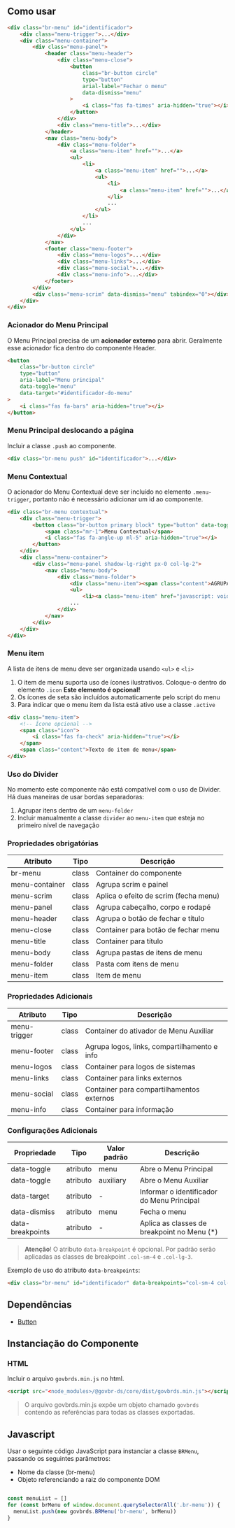 [version]: # (1.3.0)

## Como usar

```html
<div class="br-menu" id="identificador">
    <div class="menu-trigger">...</div>
    <div class="menu-container">
        <div class="menu-panel">
            <header class="menu-header">
                <div class="menu-close">
                    <button
                        class="br-button circle"
                        type="button"
                        arial-label="Fechar o menu"
                        data-dismiss="menu"
                    >
                        <i class="fas fa-times" aria-hidden="true"></i>
                    </button>
                </div>
                <div class="menu-title">...</div>
            </header>
            <nav class="menu-body">
                <div class="menu-folder">
                    <a class="menu-item" href="">...</a>
                    <ul>
                        <li>
                            <a class="menu-item" href="">...</a>
                            <ul>
                                <li>
                                    <a class="menu-item" href="">...</a>
                                </li>
                                ...
                            </ul>
                        </li>
                        ...
                    </ul>
                </div>
            </nav>
            <footer class="menu-footer">
                <div class="menu-logos">...</div>
                <div class="menu-links">...</div>
                <div class="menu-social">...</div>
                <div class="menu-info">...</div>
            </footer>
        </div>
        <div class="menu-scrim" data-dismiss="menu" tabindex="0"></div>
    </div>
</div>
```

### Acionador do Menu Principal

O Menu Principal precisa de um **acionador externo** para abrir. Geralmente esse acionador fica dentro do componente Header.

```html
<button
    class="br-button circle"
    type="button"
    aria-label="Menu principal"
    data-toggle="menu"
    data-target="#identificador-do-menu"
>
    <i class="fas fa-bars" aria-hidden="true"></i>
</button>
```

### Menu Principal deslocando a página

Incluir a classe `.push` ao componente.

```html
<div class="br-menu push" id="identificador">...</div>
```

### Menu Contextual

O acionador do Menu Contextual deve ser incluído no elemento `.menu-trigger`, portanto não é necessário adicionar um id ao componente.

```html
<div class="br-menu contextual">
    <div class="menu-trigger">
        <button class="br-button primary block" type="button" data-toggle="contextual">
            <span class="mr-1">Menu Contextual</span>
            <i class="fas fa-angle-up ml-5" aria-hidden="true"></i>
        </button>
    </div>
    <div class="menu-container">
        <div class="menu-panel shadow-lg-right px-0 col-lg-2">
            <nav class="menu-body">
                <div class="menu-folder">
                    <div class="menu-item"><span class="content">AGRUPAMENTO 1</span></div>
                    <ul>
                        <li><a class="menu-item" href="javascript: void(0)"><span class="content">Item do menu 1</span></a></li>
                    ...
                </div>
            </nav>
        </div>
    </div>
</div>        
```

### Menu item

A lista de itens de menu deve ser organizada usando `<ul>` e `<li>`

1.  O item de menu suporta uso de ícones ilustrativos. Coloque-o dentro do elemento `.icon` **Este elemento é opcional!**
2.  Os ícones de seta são incluídos automaticamente pelo script do menu
3.  Para indicar que o menu item da lista está ativo use a classe `.active`

```html
<div class="menu-item">
    <!-- Ícone opcional -->
    <span class="icon">
        <i class="fas fa-check" aria-hidden="true"></i>
    </span>
    <span class="content">Texto do item de menu</span>
</div>
```

### Uso do Divider

No momento este componente não está compatível com o uso de Divider. Há duas maneiras de usar bordas separadoras:

1. Agrupar itens dentro de um `menu-folder`
2. Incluir manualmente a classe `divider` ao `menu-item` que esteja no primeiro nível de navegação

### Propriedades obrigatórias

| Atributo       | Tipo  | Descrição                             |
| -------------- | ----- | ------------------------------------- |
| br-menu        | class | Container do componente               |
| menu-container | class | Agrupa scrim e painel                 |
| menu-scrim     | class | Aplica o efeito de scrim (fecha menu) |
| menu-panel     | class | Agrupa cabeçalho, corpo e rodapé      |
| menu-header    | class | Agrupa o botão de fechar e título     |
| menu-close     | class | Container para botão de fechar menu   |
| menu-title     | class | Container para título                 |
| menu-body      | class | Agrupa pastas de itens de menu        |
| menu-folder    | class | Pasta com itens de menu               |
| menu-item      | class | Item de menu                          |

### Propriedades Adicionais

| Atributo     | Tipo  | Descrição                                    |
| ------------ | ----- | -------------------------------------------- |
| menu-trigger | class | Container do ativador de Menu Auxiliar       |
| menu-footer  | class | Agrupa logos, links, compartilhamento e info |
| menu-logos   | class | Container para logos de sistemas             |
| menu-links   | class | Container para links externos                |
| menu-social  | class | Container para compartilhamentos externos    |
| menu-info    | class | Container para informação                    |

### Configurações Adicionais

| Propriedade      | Tipo     | Valor padrão | Descrição                                   |
| ---------------- | -------- | ------------ | ------------------------------------------- |
| data-toggle      | atributo | menu         | Abre o Menu Principal                       |
| data-toggle      | atributo | auxiliary    | Abre o Menu Auxiliar                        |
| data-target      | atributo | -            | Informar o identificador do Menu Principal  |
| data-dismiss     | atributo | menu         | Fecha o menu                                |
| data-breakpoints | atributo | -            | Aplica as classes de breakpoint no Menu (*) |

> **Atenção**! O atributo `data-breakpoint` é opcional. Por padrão serão aplicadas as classes de breakpoint `.col-sm-4` e `.col-lg-3`.

Exemplo de uso do atributo `data-breakpoints`:

```html
<div class="br-menu" id="identificador" data-breakpoints="col-sm-4 col-lg-3">...</div>
```

## Dependências

- [Button](/components/button)

## Instanciação do Componente

### HTML

Incluir o arquivo `govbrds.min.js` no html.

```html
<script src="<node_modules>/@govbr-ds/core/dist/govbrds.min.js"></script>
```

> O arquivo govbrds.min.js expõe um objeto chamado `govbrds` contendo as referências para todas as classes exportadas.

## Javascript

Usar o seguinte código JavaScript para instanciar a classe `BRMenu`, passando os seguintes parâmetros:

- Nome da classe (br-menu)
- Objeto referenciando a raiz do componente DOM

```javascript

const menuList = []
for (const brMenu of window.document.querySelectorAll('.br-menu')) {
  menuList.push(new govbrds.BRMenu('br-menu', brMenu))
}

```
